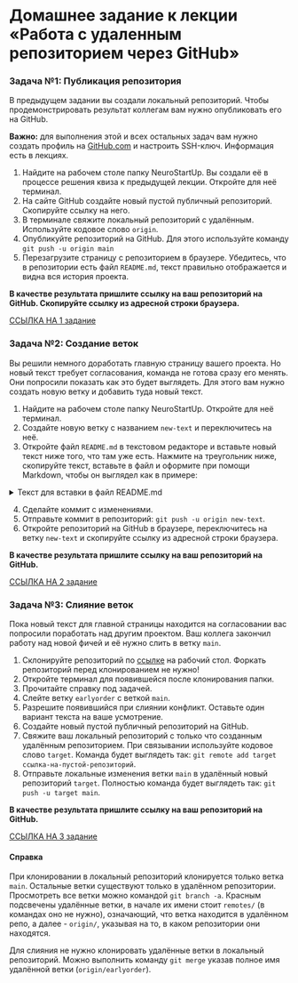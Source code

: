 # Домашнее задание к лекции «Работа с удаленным репозиторием через GitHub»


### Задача №1: Публикация репозитория

В предыдущем задании вы создали локальный репозиторий. Чтобы продемонстрировать результат коллегам вам нужно опубликовать его на GitHub. 

**Важно:** для выполнения этой и всех остальных задач вам нужно создать профиль на [GitHub.com](https://github.com) и настроить SSH-ключ. Информация есть в лекциях.

1. Найдите на рабочем столе папку NeuroStartUp. Вы создали её в процессе решения квиза к предыдущей лекции. Откройте для неё терминал.
2. На сайте GitHub создайте новый пустой публичный репозиторий. Скопируйте ссылку на него.
3. В терминале свяжите локальный репозиторий с удалённым. Используйте кодовое слово `origin`.
4. Опубликуйте репозиторий на GitHub. Для этого используйте команду `git push -u origin main`
5. Перезагрузите страницу с репозиторием в браузере. Убедитесь, что в репозитории есть файл `README.md`, текст правильно отображается и видна вся история проекта.

**В качестве результата пришлите ссылку на ваш репозиторий на GitHub. Скопируйте ссылку из адресной строки браузера.**

[ССЫЛКА НА 1 задание]()

### Задача №2: Создание веток

Вы решили немного доработать главную страницу вашего проекта. Но новый текст требует согласования, команда не готова сразу его менять. Они попросили показать как это будет выглядеть. Для этого вам нужно создать новую ветку и добавить туда новый текст.

1. Найдите на рабочем столе папку NeuroStartUp. Откройте для неё терминал.
2. Создайте новую ветку с названием `new-text` и переключитесь на неё.
3. Откройте файл `README.md` в текстовом редакторе и вставьте новый текст ниже того, что там уже есть. Нажмите на треугольник ниже, скопируйте текст, вставьте в файл и оформите при помощи Markdown, чтобы он выглядел как в примере:

<details>
    <summary>Текст для вставки в файл README.md</summary>
            
## Список клиентов

 Мы на столько крутые, что уже успели поработать со следующими компаниями:

1. ООО «Рога и копыта»
1. Издательство «Читый лист»
1. Космопорт «Черезтерновый Кзвёздный»
1. Дизайн-студия имени Слишком Известного Персонажа

Нас можно найти в [google.com](https://google.com/).
            
</details>

4. Сделайте коммит с изменениями.
5. Отправьте коммит в репозиторий: `git push -u origin new-text`.
6. Откройте репозиторий на GitHub в браузере, переключитесь на ветку `new-text` и скопируйте ссылку из адресной строки браузера.

**В качестве результата пришлите ссылку на ваш репозиторий на GitHub.**

[ССЫЛКА НА 2 задание]()

### Задача №3: Слияние веток

Пока новый текст для главной страницы находится на согласовании вас попросили поработать над другим проектом. Ваш коллега закончил работу над новой фичей и её нужно слить в ветку `main`.

1. Склонируйте репозиторий по [ссылке](https://github.com/netology-code/git-2-homeworks-merge.git) на рабочий стол. Форкать репозиторий перед клонированием не нужно! 
2. Откройте терминал для появившейся после клонирования папки.
3. Прочитайте справку под задачей.
4. Слейте ветку `earlyorder` с веткой `main`.
5. Разрешите появившийся при слиянии конфликт. Оставьте один вариант текста на ваше усмотрение.
6. Создайте новый пустой публичный репозиторий на GitHub.
7. Свяжите ваш локальный репозиторий с только что созданным удалённым репозиторием. При связывании используйте кодовое слово `target`. Команда будет выглядеть так: `git remote add target ссылка-на-пустой-репозиторий`.
8. Отправьте локальные изменения ветки `main` в удалённый новый репозиторий `target`. Полностью команда будет выглядеть так: `git push -u target main`.

**В качестве результата пришлите ссылку на ваш репозиторий на GitHub.**

[ССЫЛКА НА 3 задание]()
#### Справка

При клонировании в локальный репозиторий клонируется только ветка `main`. Остальные ветки существуют только в удалённом репозитории. Просмотреть все ветки можно командой `git branch -a`. Красным подсвечены удалённые ветки, в начале их имени стоит `remotes/` (в командах оно не нужно), означающий, что ветка находится в удалённом репо, а далее - `origin/`, указывая на то, в каком репозитории они находятся.

Для слияния не нужно клонировать удалённые ветки в локальный репозиторий. Можно выполнить команду `git merge` указав полное имя удалённой ветки (`origin/earlyorder`).

